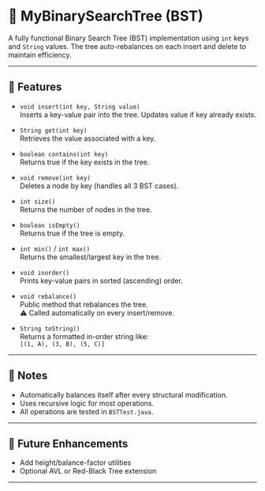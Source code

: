 # 🌲 MyBinarySearchTree (BST)

A fully functional Binary Search Tree (BST) implementation using `int` keys and `String` values. The tree auto-rebalances on each insert and delete to maintain efficiency.

---

## 🔧 Features

- `void insert(int key, String value)`  
  Inserts a key-value pair into the tree. Updates value if key already exists.

- `String get(int key)`  
  Retrieves the value associated with a key.

- `boolean contains(int key)`  
  Returns true if the key exists in the tree.

- `void remove(int key)`  
  Deletes a node by key (handles all 3 BST cases).

- `int size()`  
  Returns the number of nodes in the tree.

- `boolean isEmpty()`  
  Returns true if the tree is empty.

- `int min()` / `int max()`  
  Returns the smallest/largest key in the tree.

- `void inorder()`  
  Prints key-value pairs in sorted (ascending) order.

- `void rebalance()`  
  Public method that rebalances the tree.  
  ⚠️ Called automatically on every insert/remove.

- `String toString()`  
  Returns a formatted in-order string like:  
  `[(1, A), (3, B), (5, C)]`

---

## 📌 Notes

- Automatically balances itself after every structural modification.
- Uses recursive logic for most operations.
- All operations are tested in `BSTTest.java`.

---

## 🧪 Future Enhancements

- Add height/balance-factor utilities
- Optional AVL or Red-Black Tree extension

---